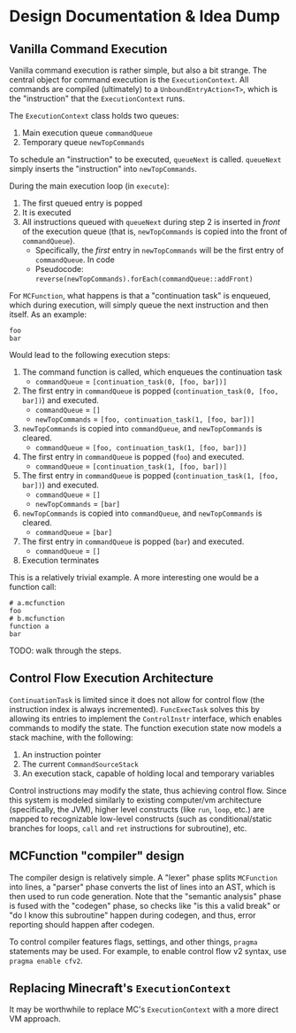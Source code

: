 # Design Documentation & Idea Dump

## Vanilla Command Execution

Vanilla command execution is rather simple, but also a bit strange. The central object for command execution is
the `ExecutionContext`. All commands are compiled (ultimately) to a `UnboundEntryAction<T>`, which is the "instruction"
that the `ExecutionContext` runs.

The `ExecutionContext` class holds two queues:

1. Main execution queue `commandQueue`
2. Temporary queue `newTopCommands`

To schedule an "instruction" to be executed, `queueNext` is called. `queueNext` simply inserts the "instruction"
into `newTopCommands`.

During the main execution loop (in `execute`):

1. The first queued entry is popped
2. It is executed
3. All instructions queued with `queueNext` during step 2 is inserted in *front* of the execution queue (that
   is, `newTopCommands` is copied into the front of `commandQueue`).
    - Specifically, the *first* entry in `newTopCommands` will be the first entry of `commandQueue`. In code
    - Pseudocode: `reverse(newTopCommands).forEach(commandQueue::addFront)`

For `MCFunction`, what happens is that a "continuation task" is enqueued, which during execution, will simply queue the
next instruction and then itself. As an example:

```  
foo  
bar
```  

Would lead to the following execution steps:

1. The command function is called, which enqueues the continuation task
    - `commandQueue` = `[continuation_task(0, [foo, bar])]`
2. The first entry in `commandQueue` is popped (`continuation_task(0, [foo, bar])`) and executed.
    - `commandQueue` = `[]`
    - `newTopCommands` = `[foo, continuation_task(1, [foo, bar])]`
3. `newTopCommands` is copied into `commandQueue`, and `newTopCommands` is cleared.
    - `commandQueue` = `[foo, continuation_task(1, [foo, bar])]`
4. The first entry in `commandQueue` is popped (`foo`) and executed.
    - `commandQueue` = `[continuation_task(1, [foo, bar])]`
5. The first entry in `commandQueue` is popped (`continuation_task(1, [foo, bar])`) and executed.
    - `commandQueue` = `[]`
    - `newTopCommands` = `[bar]`
6. `newTopCommands` is copied into `commandQueue`, and `newTopCommands` is cleared.
    - `commandQueue` = `[bar]`
7. The first entry in `commandQueue` is popped (`bar`) and executed.
    - `commandQueue` = `[]`
8. Execution terminates

This is a relatively trivial example. A more interesting one would be a function call:

```
# a.mcfunction
foo
# b.mcfunction
function a
bar
```

TODO: walk through the steps.

## Control Flow Execution Architecture

`ContinuationTask` is limited since it does not allow for control flow (the instruction index is always incremented).
`FuncExecTask` solves this by allowing its entries to implement the `ControlInstr` interface, which enables commands to
modify the state. The function execution state now models a stack machine, with the following:

1. An instruction pointer
2. The current `CommandSourceStack`
3. An execution stack, capable of holding local and temporary variables

Control instructions may modify the state, thus achieving control flow. Since this system is modeled similarly to
existing computer/vm architecture (specifically, the JVM), higher level constructs (like `run`, `loop`, etc.) are mapped
to recognizable low-level constructs (such as conditional/static branches for loops, `call` and `ret` instructions for
subroutine), etc.

## MCFunction "compiler" design

The compiler design is relatively simple. A "lexer" phase splits `MCFunction` into lines, a "parser" phase converts the
list of lines into an AST, which is then used to run code generation. Note that the "semantic analysis" phase is fused
with the "codegen" phase, so checks like "is this a valid break" or "do I know this subroutine" happen during codegen,
and thus, error reporting should happen after codegen.

To control compiler features flags, settings, and other things, `pragma` statements may be used. For example, to enable
control flow v2 syntax, use `pragma enable cfv2`.

## Replacing Minecraft's `ExecutionContext`

It may be worthwhile to replace MC's `ExecutionContext` with a more direct VM approach. 